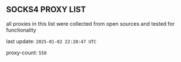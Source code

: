 ## SOCKS4 PROXY LIST

all proxies in this list were collected from open sources and tested for functionality

last update: `2025-01-02 22:20:47 UTC`

proxy-count: `550`
